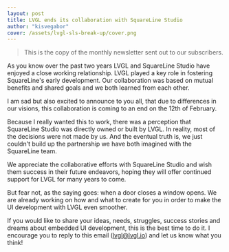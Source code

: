 ```yaml
---
layout: post
title: LVGL ends its collaboration with SquareLine Studio
author: "kisvegabor"
cover: /assets/lvgl-sls-break-up/cover.png
---
```


> This is the copy of the monthly newsletter sent out to our subscribers. 

As you know over the past two years LVGL and SquareLine Studio have enjoyed a close working relationship. LVGL played a key role in fostering SquareLine's early development. Our collaboration was based on mutual benefits and shared goals and we both learned from each other.  

I am sad but also excited to announce to you all, that due to differences in our visions, this collaboration is coming to an end on the 12th of February. 

Because I really wanted this to work, there was a perception that SquareLine Studio was directly owned or built by LVGL. In reality, most of the decisions were not made by us. And the eventual truth is, we just couldn't build up the partnership we have both imagined with the SquareLine team.    

We appreciate the collaborative efforts with SquareLine Studio and wish them success in their future endeavors, hoping they will offer continued support for LVGL for many years to come. 

But fear not, as the saying goes: when a door closes a window opens. We are already working on how and what to create for you in order to make the UI development with LVGL even smoother.

If you would like to share your ideas, needs, struggles, success stories and dreams about embedded UI development, this is the best time to do it. I encourage you to reply to this email (lvgl@lvgl.io) and let us know what you think! 


